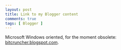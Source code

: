 ```yaml
---
layout: post
title: Link to my Blogger content
comments: true
tags: [ Blogger ]
---
```


Microsoft Windows oriented, for the moment obsolete: [bitcruncher.blogspot.com](https://bitcruncher.blogspot.com).
